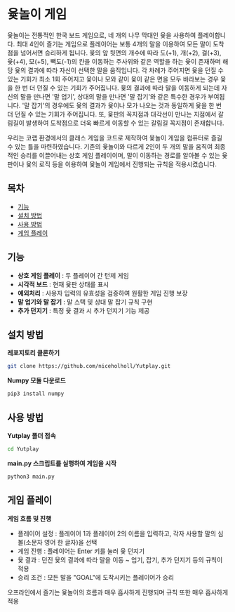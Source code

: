 # 윷놀이 게임

윷놀이는 전통적인 한국 보드 게임으로, 네 개의 나무 막대인 윷을 사용하여 플레이합니다. 최대 4인이 즐기는 게임으로 플레이어는 보통 4개의 말을 이용하여 모든 말이 도착점을 넘어서면 승리하게 됩니다. 윷의 앞 뒷면의 개수에 따라 도(+1), 개(+2), 걸(+3), 윷(+4), 모(+5), 빽도(-1)의 칸을 이동하는 주사위와 같은 역할을 하는 윷이 존재하며 해당 윷의 결과에 따라 자신이 선택한 말을 움직입니다. 각 차례가 주어지면 윷을 던질 수 있는 기회가 최소 1회 주어지고 윷이나 모와 같이 윷이 같은 면을 모두 바라보는 경우 윷을 한 번 더 던질 수 있는 기회가 주어집니다. 윷의 결과에 따라 말을 이동하게 되는데 자신의 말을 만나면 '말 업기', 상대의 말을 만나면 '말 잡기'와 같은 특수한 경우가 부여됩니다. '말 잡기'의 경우에도 윷의 결과가 윷이나 모가 나오는 것과 동일하게 윷을 한 번 더 던질 수 있는 기회가 주어집니다. 또, 윷판의 꼭지점과 대각선이 만나는 지점에서 갈림길이 발생하여 도착점으로 더욱 빠르게 이동할 수 있는 갈림길 꼭지점이 존재합니다.

우리는 코랩 환경에서의 클래스 게임을 코드로 제작하여 윷놀이 게임을 컴퓨터로 즐길 수 있는 틀을 마련하였습니다. 기존의 윷놀이와 다르게 2인이 두 개의 말을 움직여 최종적인 승리를 이끌어내는 상호 게임 플레이이며, 말이 이동하는 경로를 알아볼 수 있는 윷판이나 윷의 로직 등을 이용하여 윷놀이 게임에서 진행되는 규칙을 적용시켰습니다.




## 목차

- [기능](#기능)
- [설치 방법](#설치-방법)
- [사용 방법](#사용-방법)
- [게임 플레이](#게임-플레이)

## 기능

- **상호 게임 플레이** : 두 플레이어 간 턴제 게임
- **시각적 보드** : 현재 윷판 상태를 표시
- **예외처리** : 사용자 입력의 유효성을 검증하여 원활한 게임 진행 보장
- **말 업기와 말 잡기** : 말 스택 및 상대 말 잡기 규칙 구현
- **추가 던지기** : 특정 윷 결과 시 추가 던지기 기능 제공

## 설치 방법

**레포지토리 클론하기**

```bash
git clone https://github.com/niceholholl/Yutplay.git
```

**Numpy 모듈 다운로드**
```bash
pip3 install numpy
```

## 사용 방법

**Yutplay 폴더 접속**
```bash
cd Yutplay
```

**main.py 스크립트를 실행하여 게임을 시작**

```bash
python3 main.py
```

## 게임 플레이

**게임 흐름 및 진행**

- 플레이어 설정 : 플레이어 1과 플레이어 2의 이름을 입력하고, 각자 사용할 말의 심볼(소문자 영어 한 글자)을 선택
- 게임 진행 : 플레이어는 Enter 키를 눌러 윷 던지기
- 윷 결과 : 던진 윷의 결과에 따라 말을 이동 ~ 업기, 잡기, 추가 던지기 등의 규칙이 적용
- 승리 조건 : 모든 말을 "GOAL"에 도착시키는 플레이어가 승리

오프라인에서 즐기는 윷놀이의 흐름과 매우 흡사하게 진행되며 규칙 또한 매우 흡사하게 적용






